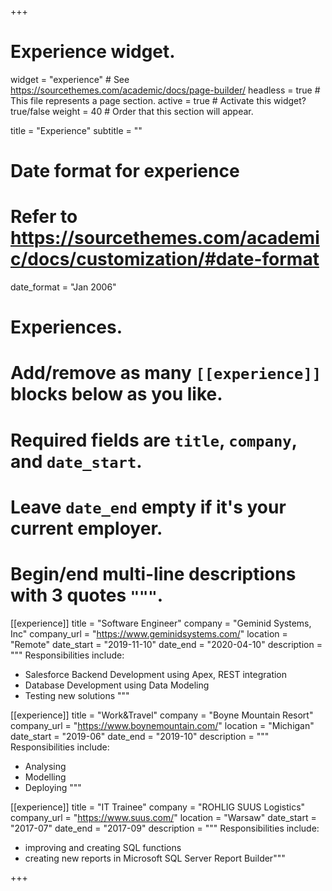 +++
# Experience widget.
widget = "experience"  # See https://sourcethemes.com/academic/docs/page-builder/
headless = true  # This file represents a page section.
active = true  # Activate this widget? true/false
weight = 40  # Order that this section will appear.

title = "Experience"
subtitle = ""

# Date format for experience
#   Refer to https://sourcethemes.com/academic/docs/customization/#date-format
date_format = "Jan 2006"

# Experiences.
#   Add/remove as many `[[experience]]` blocks below as you like.
#   Required fields are `title`, `company`, and `date_start`.
#   Leave `date_end` empty if it's your current employer.
#   Begin/end multi-line descriptions with 3 quotes `"""`.
[[experience]]
  title = "Software Engineer"
  company = "Geminid Systems, Inc"
  company_url = "https://www.geminidsystems.com/"
  location = "Remote"
  date_start = "2019-11-10"
  date_end = "2020-04-10"
  description = """
  Responsibilities include:
  
  * Salesforce Backend Development using Apex, REST integration
  * Database Development using Data Modeling
  * Testing new solutions
  """


[[experience]]
  title = "Work&Travel"
  company = "Boyne Mountain Resort"
  company_url = "https://www.boynemountain.com/"
  location = "Michigan"
  date_start = "2019-06"
  date_end = "2019-10"
  description = """
  Responsibilities include:
  
  * Analysing
  * Modelling
  * Deploying
  """

[[experience]]
  title = "IT Trainee"
  company = "ROHLIG SUUS Logistics"
  company_url = "https://www.suus.com/"
  location = "Warsaw"
  date_start = "2017-07"
  date_end = "2017-09"
  description = """
  Responsibilities include:

  * improving and creating SQL functions
  * creating new reports in Microsoft SQL Server Report Builder"""

+++
